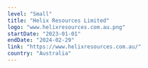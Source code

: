 ```yaml
---
level: "Small"
title: "Helix Resources Limited"
logo: "www.helixresources.com.au.png"
startDate: "2023-01-01"
endDate: "2024-02-29"
link: "https://www.helixresources.com.au/"
country: "Australia"
---
```

